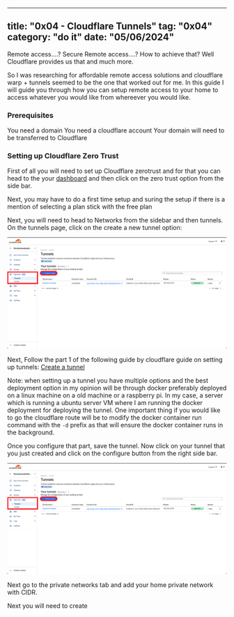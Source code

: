 
---
title: "0x04 - Cloudflare Tunnels"
tag: "0x04"
category: "do it"
date: "05/06/2024"
---

Remote access....? Secure Remote access....? How to achieve that? Well Cloudflare provides us that and much more.

So I was researching for affordable remote access solutions and cloudflare warp + tunnels seemed to be the one that worked out for me. In this guide I will guide you through how you can setup remote access to your home to access whatever you would like from whereever you would like.

### Prerequisites

You need a domain
You need a cloudflare account
Your domain will need to be transferred to Cloudflare

### Setting up Cloudflare Zero Trust

First of all you will need to set up Cloudflare zerotrust and for that you can head to the your [dashboard](https://dash.cloudflare.com/) and then click on the zero trust option from the side bar.

Next, you may have to do a first time setup and suring the setup if there is a mention of selecting a plan stick with the free plan

Next, you will need to head to Networks from the sidebar and then tunnels. On the tunnels page, click on the create a new tunnel option:

![Accessing the Tunnels Page](https://github.com/0x00daemon/0x00daemon.github.io/blob/main/themes/fluid/source/img/for_blog/0x04/cat_1.png)

Next, Follow the part 1 of the following guide by cloudflare guide on setting up tunnels: [Create a tunnel](https://developers.cloudflare.com/cloudflare-one/connections/connect-networks/get-started/create-remote-tunnel/)

Note: when setting up a tunnel you have multiple options and the best deployment option in my opinion will be through docker preferably deployed on a linux machine on a old machine or a raspberry pi. In my case, a server which is running a ubuntu server VM where I am running the docker deployment for deploying the tunnel. One important thing if you would like to go the cloudflare route will be to modify the docker container run command with the `-d` prefix as that will ensure the docker container runs in the background.

Once you configure that part, save the tunnel. Now click on your tunnel that you just created and click on the configure button from the right side bar. 

![configuring tunnel](https://github.com/0x00daemon/0x00daemon.github.io/blob/main/themes/fluid/source/img/for_blog/0x04/cat_1.png)

Next go to the private networks tab and add your home private network with CIDR.

Next you will need to create 

